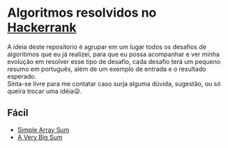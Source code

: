 # Algoritmos resolvidos no [Hackerrank](https://www.hackerrank.com/)
A ideia deste repositorio é agrupar em um lugar todos os desafios de algoritimos que eu já realizei, para que eu possa acompanhar e ver minha evolução em resolver esse tipo de desafio, cada desafio terá um pequeno resumo em português, além de um exemplo de entrada e o resultado esperado.\
Sinta-se livre para me contatar caso surja alguma dúvida, sugestão, ou só queira trocar uma idéia😜.

## Fácil
* [Simple Array Sum](https://github.com/Kaedh/my-hackerhank/blob/main/facil/simple-array-sum.js)
* [A Very Big Sum](https://github.com/Kaedh/my-hackerhank/blob/main/facil/a-very-big-sum.js)

